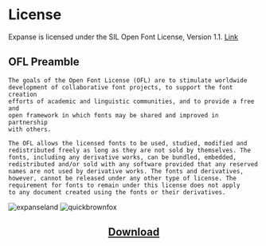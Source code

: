 # License

Expanse is licensed under the SIL Open Font License, Version 1.1.
[Link](https://scripts.sil.org/OFL)

## OFL Preamble
```
The goals of the Open Font License (OFL) are to stimulate worldwide
development of collaborative font projects, to support the font creation
efforts of academic and linguistic communities, and to provide a free and
open framework in which fonts may be shared and improved in partnership
with others.

The OFL allows the licensed fonts to be used, studied, modified and
redistributed freely as long as they are not sold by themselves. The
fonts, including any derivative works, can be bundled, embedded,
redistributed and/or sold with any software provided that any reserved
names are not used by derivative works. The fonts and derivatives,
however, cannot be released under any other type of license. The
requirement for fonts to remain under this license does not apply
to any document created using the fonts or their derivatives.
```

![expanseland](https://user-images.githubusercontent.com/1999954/176335156-983c4d61-4164-4e17-afa4-d5213e7001ae.jpg)
![quickbrownfox](https://user-images.githubusercontent.com/1999954/176335092-391b0a32-ea6c-4e42-9e26-d3074abb69f9.png)

<h2 align="center">
  <a href="https://github.com/rleaf/Typefaces/raw/main/Expanse/Expanse.otf">Download</a>
</h2>


